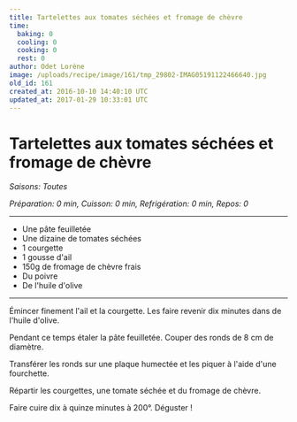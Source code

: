 ```yaml
---
title: Tartelettes aux tomates séchées et fromage de chèvre
time:
  baking: 0
  cooling: 0
  cooking: 0
  rest: 0
author: Odet Lorène
image: /uploads/recipe/image/161/tmp_29802-IMAG05191122466640.jpg
old_id: 161
created_at: 2016-10-10 14:40:10 UTC
updated_at: 2017-01-29 10:33:01 UTC
---
```


# Tartelettes aux tomates séchées et fromage de chèvre



*Saisons: Toutes*

*Préparation: 0 min, Cuisson: 0 min, Refrigération: 0 min, Repos: 0*

---

- Une pâte feuilletée
- Une dizaine de tomates séchées
- 1 courgette
- 1 gousse d'ail
- 150g de fromage de chèvre frais
- Du poivre
- De l'huile d'olive

---

Émincer finement l'ail et la courgette. Les faire revenir dix minutes dans de l'huile d'olive.

Pendant ce temps étaler la pâte feuilletée. Couper des ronds de 8 cm de diamètre.

Transférer les ronds sur une plaque humectée et les piquer à l'aide d'une fourchette.

Répartir les courgettes, une tomate séchée et du fromage de chèvre.

Faire cuire dix à quinze minutes à 200°. Déguster !
